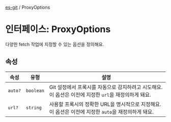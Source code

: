 [es-git](../globals.md) / ProxyOptions

# 인터페이스: ProxyOptions

다양한 fetch 작업에 지정할 수 있는 옵션을 정의해요.

## 속성

| 속성                        | 유형        | 설명                                                            |
|---------------------------|-----------|---------------------------------------------------------------|
| <a id="auto"></a> `auto?` | `boolean` | Git 설정에서 프록시를 자동으로 감지하려고 시도해요. 이 옵션은 이전에 지정한 `url`을 재정의하게 돼요. |
| <a id="url"></a> `url?`   | `string`  | 사용할 프록시의 정확한 URL을 명시적으로 지정해요. 이 옵션은 이전에 지정한 `auto`을 재정의하게 돼요. |
